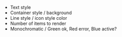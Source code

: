 -  Text style
-  Container style / background
-  Line style / icon style color
-  Number of items to render
-  Monochromatic / Green ok, Red error, Blue active?
